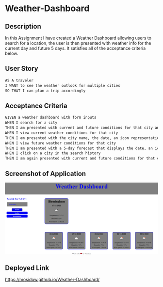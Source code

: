 # Weather-Dashboard


## Description



In this Assignment I have created a Weather Dashboard allowing users to search for a location, the user is then presented with weather info for the current day and future 5 days. It satisfies all of the acceptance criteria below.



## User Story

```md
AS A traveler
I WANT to see the weather outlook for multiple cities
SO THAT I can plan a trip accordingly
```

## Acceptance Criteria

```md
GIVEN a weather dashboard with form inputs
WHEN I search for a city
THEN I am presented with current and future conditions for that city and that city is added to the search history
WHEN I view current weather conditions for that city
THEN I am presented with the city name, the date, an icon representation of weather conditions, the temperature, the humidity, and the the wind speed
WHEN I view future weather conditions for that city
THEN I am presented with a 5-day forecast that displays the date, an icon representation of weather conditions, the temperature, the wind speed, and the humidity
WHEN I click on a city in the search history
THEN I am again presented with current and future conditions for that city
```


## Screenshot of Application
<img src="./assets/images/Screenshot 2022-11-17 215221.png">

## Deployed Link
https://mosidow.github.io/Weather-Dashboard/
